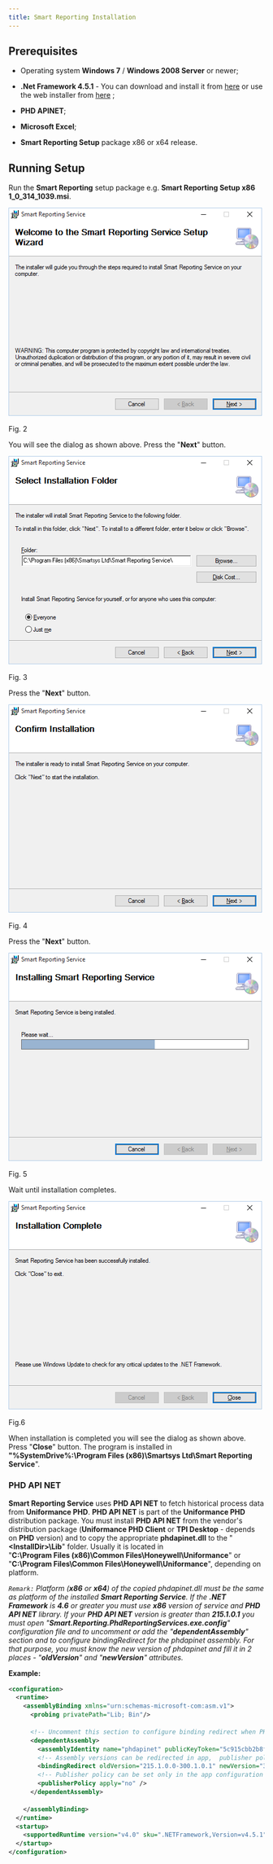 ```yaml
---
title: Smart Reporting Installation
---
```

   
## Prerequisites

- Operating system **Windows 7** / **Windows 2008 Server** or newer;

- **.Net Framework 4.5.1** - You can download and install it from
[here](http://www.microsoft.com/en-us/download/details.aspx?id=40779)
or use the web installer from
[here](http://www.microsoft.com/en-us/download/details.aspx?id=40773)
;

- **PHD APINET**;

- **Microsoft Excel**;

- **Smart Reporting Setup** package x86 or x64 release.

## Running Setup

Run the **Smart Reporting** setup package e.g. 
**Smart Reporting Setup x86 1\_0\_314\_1039.msi**.

![](./media/image2.png)

Fig. 2

You will see the dialog as shown above. Press the "**Next**" button.

![](./media/image3.png)

Fig. 3

Press the "**Next**" button.

![](./media/image4.png)

Fig. 4

Press the "**Next**" button.

![](./media/image5.png)

Fig. 5

Wait until installation completes.

![](./media/image6.png)

Fig.6

When installation is completed you will see the dialog as shown above.
Press "**Close**" button. The program is installed in  
**"%SystemDrive%:\\Program Files (x86)\\Smartsys Ltd\\Smart Reporting Service**".

### PHD API NET

**Smart Reporting Service** uses **PHD API NET** to fetch historical
process data from **Uniformance PHD**. **PHD API NET** is part of the
**Uniformance PHD** distribution package. You must install **PHD API NET** 
from the vendor's distribution package (**Uniformance PHD Client**
or **TPI Desktop** - depends on **PHD** version) and to copy the
appropriate **phdapinet.dll** to the "**&lt;InstallDir&gt;\\Lib**" folder.
Usually it is located in  
"**C:\\Program Files (x86)\\Common Files\\Honeywell\\Uniformance**" or  
"**C:\\Program Files\\Common Files\\Honeywell\\Uniformance**", depending on platform.

*``Remark:`` Platform (**x86** or **x64**) of the copied phdapinet.dll must be the
same as platform of the installed **Smart Reporting Service**. If the
**.NET Framework** is **4.6** or greater you must use **x86** version of service and
**PHD API NET** library. If your **PHD API NET** version is greater than
**215.1.0.1** you must open
"**Smart.Reporting.PhdReportingServices.exe.config**" configuration file and
to uncomment or add the "**dependentAssembly**" section and to configure
bindingRedirect for the phdapinet assembly. For that purpose, you must
know the new version of phdapinet and fill it in 2 places -
"**oldVersion**" and "**newVersion**" attributes.*

__Example:__

```xml
<configuration>
  <runtime>
    <assemblyBinding xmlns="urn:schemas-microsoft-com:asm.v1">
      <probing privatePath="Lib; Bin"/>

      <!-- Uncomment this section to configure binding redirect when PHDAPINET is newer version. -->
      <dependentAssembly>
        <assemblyIdentity name="phdapinet" publicKeyToken="5c915cbb2b8fbc32" culture="neutral" />
        <!-- Assembly versions can be redirected in app,  publisher policy, or machine configuration files. -->
        <bindingRedirect oldVersion="215.1.0.0-300.1.0.1" newVersion="300.1.0.1" />
        <!-- Publisher policy can be set only in the app configuration file. -->
        <publisherPolicy apply="no" />
      </dependentAssembly>

    </assemblyBinding>
  </runtime>
  <startup>
    <supportedRuntime version="v4.0" sku=".NETFramework,Version=v4.5.1" />
  </startup>
</configuration>
```